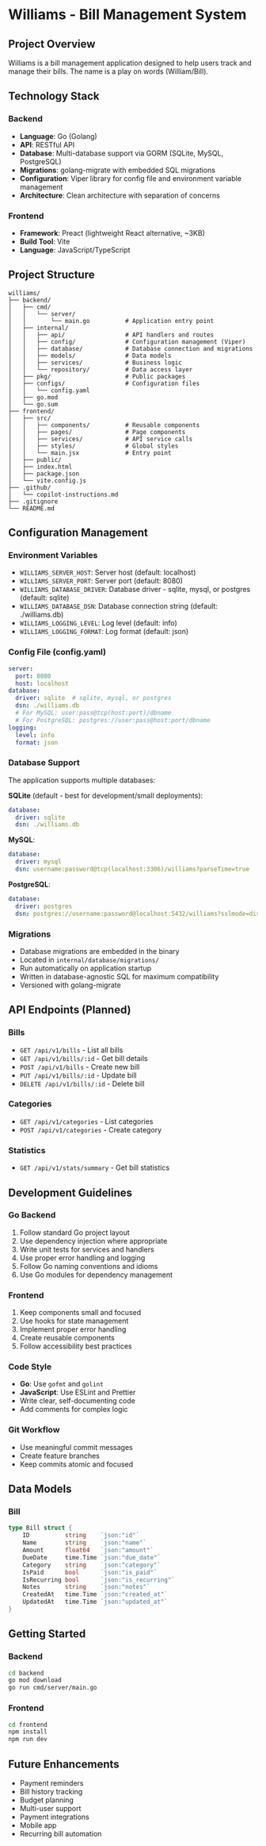 # Williams - Bill Management System

## Project Overview
Williams is a bill management application designed to help users track and manage their bills. The name is a play on words (William/Bill).

## Technology Stack

### Backend
- **Language**: Go (Golang)
- **API**: RESTful API
- **Database**: Multi-database support via GORM (SQLite, MySQL, PostgreSQL)
- **Migrations**: golang-migrate with embedded SQL migrations
- **Configuration**: Viper library for config file and environment variable management
- **Architecture**: Clean architecture with separation of concerns

### Frontend
- **Framework**: Preact (lightweight React alternative, ~3KB)
- **Build Tool**: Vite
- **Language**: JavaScript/TypeScript

## Project Structure

```
williams/
├── backend/
│   ├── cmd/
│   │   └── server/
│   │       └── main.go          # Application entry point
│   ├── internal/
│   │   ├── api/                 # API handlers and routes
│   │   ├── config/              # Configuration management (Viper)
│   │   ├── database/            # Database connection and migrations
│   │   ├── models/              # Data models
│   │   ├── services/            # Business logic
│   │   └── repository/          # Data access layer
│   ├── pkg/                     # Public packages
│   ├── configs/                 # Configuration files
│   │   └── config.yaml
│   ├── go.mod
│   └── go.sum
├── frontend/
│   ├── src/
│   │   ├── components/          # Reusable components
│   │   ├── pages/               # Page components
│   │   ├── services/            # API service calls
│   │   ├── styles/              # Global styles
│   │   └── main.jsx             # Entry point
│   ├── public/
│   ├── index.html
│   ├── package.json
│   └── vite.config.js
├── .github/
│   └── copilot-instructions.md
├── .gitignore
└── README.md
```

## Configuration Management

### Environment Variables
- `WILLIAMS_SERVER_HOST`: Server host (default: localhost)
- `WILLIAMS_SERVER_PORT`: Server port (default: 8080)
- `WILLIAMS_DATABASE_DRIVER`: Database driver - sqlite, mysql, or postgres (default: sqlite)
- `WILLIAMS_DATABASE_DSN`: Database connection string (default: ./williams.db)
- `WILLIAMS_LOGGING_LEVEL`: Log level (default: info)
- `WILLIAMS_LOGGING_FORMAT`: Log format (default: json)

### Config File (config.yaml)
```yaml
server:
  port: 8080
  host: localhost
database:
  driver: sqlite  # sqlite, mysql, or postgres
  dsn: ./williams.db
  # For MySQL: user:pass@tcp(host:port)/dbname
  # For PostgreSQL: postgres://user:pass@host:port/dbname
logging:
  level: info
  format: json
```

### Database Support

The application supports multiple databases:

**SQLite** (default - best for development/small deployments):
```yaml
database:
  driver: sqlite
  dsn: ./williams.db
```

**MySQL**:
```yaml
database:
  driver: mysql
  dsn: username:password@tcp(localhost:3306)/williams?parseTime=true
```

**PostgreSQL**:
```yaml
database:
  driver: postgres
  dsn: postgres://username:password@localhost:5432/williams?sslmode=disable
```

### Migrations

- Database migrations are embedded in the binary
- Located in `internal/database/migrations/`
- Run automatically on application startup
- Written in database-agnostic SQL for maximum compatibility
- Versioned with golang-migrate

## API Endpoints (Planned)

### Bills
- `GET /api/v1/bills` - List all bills
- `GET /api/v1/bills/:id` - Get bill details
- `POST /api/v1/bills` - Create new bill
- `PUT /api/v1/bills/:id` - Update bill
- `DELETE /api/v1/bills/:id` - Delete bill

### Categories
- `GET /api/v1/categories` - List categories
- `POST /api/v1/categories` - Create category

### Statistics
- `GET /api/v1/stats/summary` - Get bill statistics

## Development Guidelines

### Go Backend
1. Follow standard Go project layout
2. Use dependency injection where appropriate
3. Write unit tests for services and handlers
4. Use proper error handling and logging
5. Follow Go naming conventions and idioms
6. Use Go modules for dependency management

### Frontend
1. Keep components small and focused
2. Use hooks for state management
3. Implement proper error handling
4. Create reusable components
5. Follow accessibility best practices

### Code Style
- **Go**: Use `gofmt` and `golint`
- **JavaScript**: Use ESLint and Prettier
- Write clear, self-documenting code
- Add comments for complex logic

### Git Workflow
- Use meaningful commit messages
- Create feature branches
- Keep commits atomic and focused

## Data Models

### Bill
```go
type Bill struct {
    ID          string    `json:"id"`
    Name        string    `json:"name"`
    Amount      float64   `json:"amount"`
    DueDate     time.Time `json:"due_date"`
    Category    string    `json:"category"`
    IsPaid      bool      `json:"is_paid"`
    IsRecurring bool      `json:"is_recurring"`
    Notes       string    `json:"notes"`
    CreatedAt   time.Time `json:"created_at"`
    UpdatedAt   time.Time `json:"updated_at"`
}
```

## Getting Started

### Backend
```bash
cd backend
go mod download
go run cmd/server/main.go
```

### Frontend
```bash
cd frontend
npm install
npm run dev
```

## Future Enhancements
- Payment reminders
- Bill history tracking
- Budget planning
- Multi-user support
- Payment integrations
- Mobile app
- Recurring bill automation
